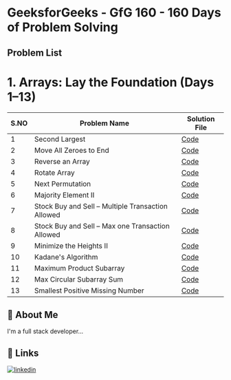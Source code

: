 
# GeeksforGeeks - GfG 160 - 160 Days of Problem Solving


## Problem List 

# 1. Arrays: Lay the Foundation (Days 1–13)

| S.NO       | Problem Name                | Solution File                           |
|------------|-----------------------------|-----------------------------------------|
| 1 | Second Largest   | [Code](Arrays/01_Day.js) |
| 2 | Move All Zeroes to End   | [Code](Arrays/02_Day.js) |
| 3 | Reverse an Array   | [Code](Arrays/03_Day.js) |
| 4 | Rotate Array   | [Code](Arrays/04_Day.js) |
| 5 | Next Permutation   | [Code](Arrays/05_Day.js) |
| 6 | Majority Element II   | [Code](Arrays/06_Day.js) |
| 7 | Stock Buy and Sell – Multiple Transaction Allowed   | [Code](Arrays/07_Day.js) |
| 8 | Stock Buy and Sell – Max one Transaction Allowed   | [Code](Arrays/08_Day.js) |
| 9 | Minimize the Heights II   | [Code](Arrays/09_Day.js) |
| 10 | Kadane's Algorithm   | [Code](Arrays/10_Day.js) |
| 11 | Maximum Product Subarray   | [Code](Arrays/11_Day.js) |
| 12 | Max Circular Subarray Sum   | [Code](Arrays/12_Day.js) |
| 13 | Smallest Positive Missing Number   | [Code](Arrays/13_Day.js) |




## 🚀 About Me
I'm a full stack developer...


## 🔗 Links
[![linkedin](https://img.shields.io/badge/linkedin-0A66C2?style=for-the-badge&logo=linkedin&logoColor=white)](https://in.linkedin.com/in/santhosh-kumar-k-760337163)

